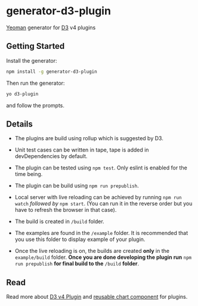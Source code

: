 # generator-d3-plugin

[Yeoman](http://yeoman.io) generator for [D3](https://d3js.org/) v4 plugins

## Getting Started

Install the generator:

```bash
npm install -g generator-d3-plugin
```

Then run the generator:

```bash
yo d3-plugin
```
and follow the prompts.

## Details

- The plugins are build using rollup which is suggested by D3.

- Unit test cases can be written in tape, tape is added in devDependencies by default.

- The plugin can be tested using `npm test`. Only eslint is enabled for the time being.

- The plugin can be build using `npm run prepublish`.

- Local server with live reloading can be achieved by running `npm run watch` *followed by* `npm start`. (You can run it in the reverse order but you have to refresh the browser in that case).

- The build is created in `/build` folder.

- The examples are found in the `/example` folder. It is recommended that you use this folder to display example of your plugin.

- Once the live reloading is on, the builds are created __only__ in the `example/build` folder. **Once you are done developing the plugin run** `npm run prepublish` **for final build to the** `/build` **folder**.


## Read

Read more about [D3 v4 Plugin](https://bost.ocks.org/mike/d3-plugin/) and [reusable chart component](http://bl.ocks.org/cpbotha/5073718) for plugins.
